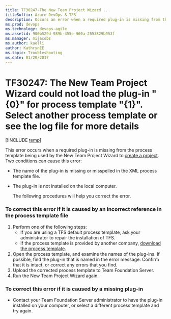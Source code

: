 ```yaml
---
title: TF30247-The New Team Project Wizard ... 
titleSuffix: Azure DevOps & TFS
description: Occurs an error when a required plug-in is missing from the process template being used by the New Team Project Wizard to create a project.
ms.prod: devops
ms.technology: devops-agile
ms.assetid: 900b529d-989b-455e-960a-2553829b953f
ms.manager: mijacobs
ms.author: kaelli
author: KathrynEE
ms.topic: Troubleshooting
ms.date: 01/20/2017
---
```


# TF30247: The New Team Project Wizard could not load the plug-in &quot;{0}&quot; for process template &quot;{1}&quot;. Select another process template or see the log file for more details

[!INCLUDE [temp](../../_shared/version-vsts-tfs-all-versions.md)]  

This error occurs when a required plug-in is missing from the process template being used by the New Team Project Wizard to [create a project](../../organizations/projects/create-project.md). Two conditions can cause this error:  
  
- The name of the plug-in is missing or misspelled in the XML process template file.  
  
- The plug-in is not installed on the local computer.  
  
  The following procedures will help you correct the error.  
  
### To correct this error if it is caused by an incorrect reference in the process template file  
  
1.  Perform one of the following steps:    
    -   If you are using a TFS default process template, ask your administrator to repair the installation of TFS.    
    -   If the process template is provided by another company, [download the process template](../../boards/work-items/guidance/manage-process-templates.md).     
2.  Open the process template, and examine the names of the plug-ins. If possible, find the plug-in that is named in the error message. Confirm that it is intact, or correct any errors that you find.    
3.  Upload the corrected process template to Team Foundation Server.   
4.  Run the New Team Project Wizard again.  
  
### To correct this error if it is caused by a missing plug-in  
  
-   Contact your Team Foundation Server administrator to have the plug-in installed on your computer, or select a different process template and try again.  
  
